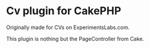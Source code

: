 # Cv plugin for CakePHP

Originally made for CVs on ExperimentsLabs.com.

This plugin is nothing but the PageController from Cake.
